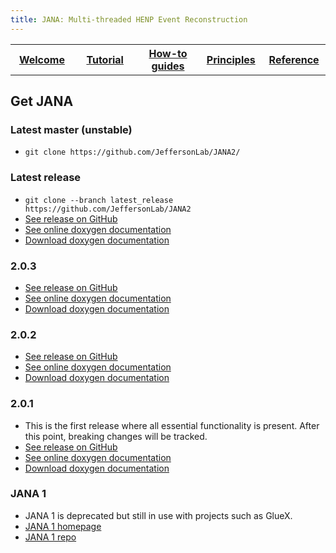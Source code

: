 ```yaml
---
title: JANA: Multi-threaded HENP Event Reconstruction
---
```


<center>
<table border="0" width="100%" align="center">
<TH width="20%"><A href="index.html">Welcome</A></TH>
<TH width="20%"><A href="Tutorial.html">Tutorial</A></TH>
<TH width="20%"><A href="Howto.html">How-to guides</A></TH>
<TH width="20%"><A href="Explanation.html">Principles</A></TH>
<TH width="20%"><A href="Reference.html">Reference</A></TH>
</table>
</center>


## Get JANA

### Latest master (unstable)

- `git clone https://github.com/JeffersonLab/JANA2/`

### Latest release
- `git clone --branch latest_release https://github.com/JeffersonLab/JANA2`
- [See release on GitHub](https://github.com/JeffersonLab/JANA2/tree/latest_release)
- [See online doxygen documentation](http://www.jlab.org/JANA/jana_doc_latest/index.html)
- [Download doxygen documentation](http://www.jlab.org/JANA/jana_doc_latest.tar.gz)

### 2.0.3 
- [See release on GitHub](https://github.com/JeffersonLab/JANA2/releases/tag/v2.0.3)
- [See online doxygen documentation](http://www.jlab.org/JANA/jana_doc_2.0.3/index.html)
- [Download doxygen documentation](http://www.jlab.org/JANA/jana_doc_2.0.3.tar.gz)

### 2.0.2
- [See release on GitHub](https://github.com/JeffersonLab/JANA2/releases/tag/v2.0.2)
- [See online doxygen documentation](http://www.jlab.org/JANA/jana_doc_2.0.2/index.html)
- [Download doxygen documentation](http://www.jlab.org/JANA/jana_doc_2.0.2.tar.gz)

### 2.0.1
- This is the first release where all essential functionality is present.
  After this point, breaking changes will be tracked.
- [See release on GitHub](https://github.com/JeffersonLab/JANA2/releases/tag/v2.0.1)
- [See online doxygen documentation](http://www.jlab.org/JANA/jana_doc_2.0.1/index.html)
- [Download doxygen documentation](http://www.jlab.org/JANA/jana_doc_2.0.1.tar.gz)

### JANA 1

- JANA 1 is deprecated but still in use with projects such as GlueX.
- [JANA 1 homepage](https://www.jlab.org/JANA/)
- [JANA 1 repo](https://github.com/JeffersonLab/JANA)


